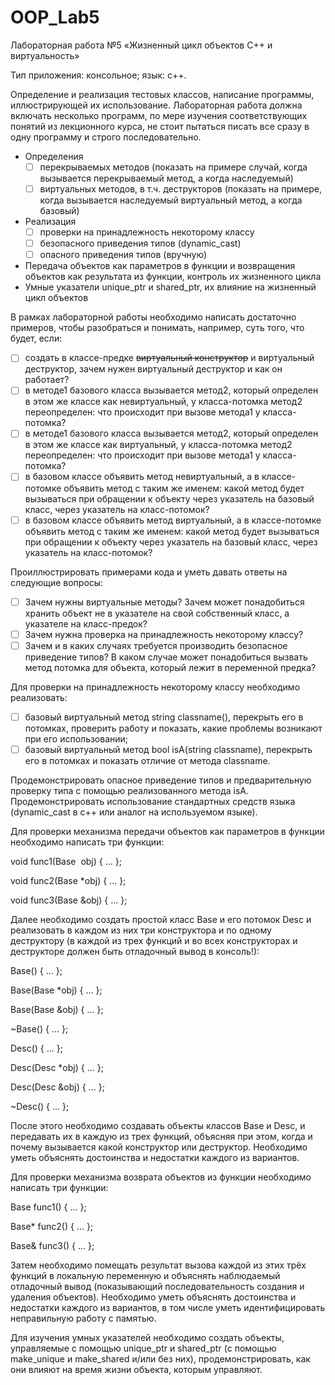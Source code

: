 # OOP_Lab5
Лабораторная работа №5 «Жизненный цикл объектов C++ и виртуальность» 

Тип приложения: консольное; язык: c++.

Определение и реализация тестовых классов, написание программы, иллюстрирующей их использование. Лабораторная работа должна включать несколько программ, по мере изучения соответствующих понятий из лекционного курса, не стоит пытаться писать все сразу в одну программу и строго последовательно.

- Определения
    - [ ]  перекрываемых методов (показать на примере случай, когда вызывается перекрываемый метод, а когда наследуемый)
    - [ ]  виртуальных методов, в т.ч. деструкторов (показать на примере, когда вызывается наследуемый виртуальный метод, а когда базовый)
- Реализация
    - [ ]  проверки на принадлежность некоторому классу
    - [ ]  безопасного приведения типов (dynamic_cast)
    - [ ]  опасного приведения типов (вручную)
- Передача объектов как параметров в функции и возвращения объектов как результата из функции, контроль их жизненного цикла
- Умные указатели unique_ptr и shared_ptr, их влияние на жизненный цикл объектов

В рамках лабораторной работы необходимо написать достаточно примеров, чтобы разобраться и понимать, например, суть того, что будет, если:

- [ ]  создать в классе-предке ~~виртуальный конструктор~~ и виртуальный деструктор, зачем нужен виртуальный деструктор и как он работает?
- [ ]  в методе1 базового класса вызывается метод2, который определен в этом же классе как невиртуальный, у класса-потомка метод2 переопределен: что происходит при вызове метода1 у класса-потомка?
- [ ]  в методе1 базового класса вызывается метод2, который определен в этом же классе как виртуальный, у класса-потомка метод2 переопределен: что происходит при вызове метода1 у класса-потомка?
- [ ]  в базовом классе объявить метод невиртуальный, а в классе-потомке объявить метод с таким же именем: какой метод будет вызываться при обращении к объекту через указатель на базовый класс, через указатель на класс-потомок?
- [ ]  в базовом классе объявить метод виртуальный, а в классе-потомке объявить метод с таким же именем: какой метод будет вызываться при обращении к объекту через указатель на базовый класс, через указатель на класс-потомок?

Проиллюстрировать примерами кода и уметь давать ответы на следующие вопросы:

- [ ]  Зачем нужны виртуальные методы? Зачем может понадобиться хранить объект не в указателе на свой собственный класс, а указателе на класс-предок?
- [ ]  Зачем нужна проверка на принадлежность некоторому классу?
- [ ]  Зачем и в каких случаях требуется производить безопасное приведение типов? В каком случае может понадобиться вызвать метод потомка для объекта, который лежит в переменной предка?

Для проверки на принадлежность некоторому классу необходимо реализовать:

- [ ]  базовый виртуальный метод string classname(), перекрыть его в потомках, проверить работу и показать, какие проблемы возникают при его использовании;
- [ ]  базовый виртуальный метод bool isA(string classname), перекрыть его в потомках и показать отличие от метода classname.

Продемонстрировать опасное приведение типов и предварительную проверку типа с помощью реализованного метода isA. Продемонстрировать использование стандартных средств языка (dynamic_cast в c++ или аналог на используемом языке).

Для проверки механизма передачи объектов как параметров в функции необходимо написать три функции:

void func1(Base  obj) { ... };

void func2(Base *obj) { ... };

void func3(Base &obj) { ... };

Далее необходимо создать простой класс Base и его потомок Desc и реализовать в каждом из них три конструктора и по одному деструктору (в каждой из трех функций и во всех конструкторах и деструкторе должен быть отладочный вывод в консоль!):

Base() { ... };

Base(Base *obj) { ... };

Base(Base &obj) { ... };

~Base() { ... };

Desc() { ... };

Desc(Desc *obj) { ... };

Desc(Desc &obj) { ... };

~Desc() { ... };

После этого необходимо создавать объекты классов Base и Desc, и передавать их в каждую из трех функций, объясняя при этом, когда и почему вызывается какой конструктор или деструктор. Необходимо уметь объяснять достоинства и недостатки каждого из вариантов.

Для проверки механизма возврата объектов из функции необходимо написать три функции:

Base func1() { ... };

Base* func2() { ... };

Base& func3() { ... };

Затем необходимо помещать результат вызова каждой из этих трёх функций в локальную переменную и объяснять наблюдаемый отладочный вывод (показывающий последовательность создания и удаления объектов). Необходимо уметь объяснять достоинства и недостатки каждого из вариантов, в том числе уметь идентифицировать неправильную работу с памятью.

Для изучения умных указателей необходимо создать объекты, управляемые с помощью unique_ptr и shared_ptr (с помощью make_unique и make_shared и/или без них), продемонстрировать, как они влияют на время жизни объекта, которым управляют.
